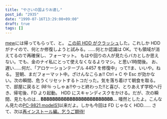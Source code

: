 ```yaml
---
title: "やさいの国よりお達し"
post_id: "2935"
date: "1999-07-16T13:29:00+09:00"
draft: true
tags: []
---
```



[mew](/2933)には帰ってもらって、と。 [この前 HDD がクラッシュ](/2933)した。これしか HDD がナイので、何とか修復しようと試みる。……何とか認識は OK。でも領域が消えてるので再確保し、フォーマット。 もはや回りの人が見たらバカとしか思えない。でも、金のナイ私にとって使えなくなるよりマシ。と思い1時間後。  お、遅い……何だ、「アロケーションテーブル 4457 を修復中」って!!ま、いいや。ねる。 翌朝、まだフォーマット中。ざけんなこらぁ!! Ctrl + C や Esc が効かない。次の瞬間、危うくリセットするトコだった。気を落ち着けて朝食を取る。 で、部屋に戻ると _98％_ っしゃぁ!!やっと終わった!!と喜び、とりあえず学校へ行き、帰宅後、FD より起動。 HDD にスキャンディスクをかける。だが、次の瞬間、見たものは… **BBBBBBBBBBBBBBBBBBBBBBBBB…** 唖然としたよ。こんなん見たの[PC-9821 modelS1](/pc-9821)以来だよ。しかも今回は FD じゃなく HDD…… さて、次は[再インストール編。乞うご期待!](/2937)
